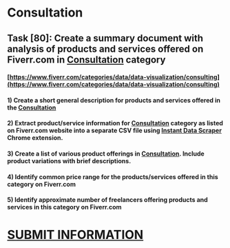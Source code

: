 # Consultation
## Task [80]: Create a summary document with analysis of products and services offered on Fiverr.com in [Consultation](https://www.fiverr.com/categories/data/data-visualization/consulting) category
#### [https://www.fiverr.com/categories/data/data-visualization/consulting](https://www.fiverr.com/categories/data/data-visualization/consulting)
#### 1) Create a short general description for products and services offered in the [Consultation](https://www.fiverr.com/categories/data/data-visualization/consulting)
#### 2) Extract product/service information for [Consultation](https://www.fiverr.com/categories/data/data-visualization/consulting) category as listed on Fiverr.com website into a separate CSV file using [Instant Data Scraper](https://chrome.google.com/webstore/detail/instant-data-scraper/ofaokhiedipichpaobibbnahnkdoiiah) Chrome extension.
#### 3) Create a list of various product offerings in [Consultation](https://www.fiverr.com/categories/data/data-visualization/consulting). Include product variations with brief descriptions.
#### 4) Identify common price range for the products/services offered in this category on Fiverr.com
#### 5) Identify approximate number of freelancers offering products and services in this category on Fiverr.com

# [SUBMIT INFORMATION](https://forms.office.com/r/8AEKjkLxKG)
